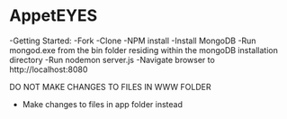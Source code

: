 AppetEYES
=========

-Getting Started:
-Fork
-Clone
-NPM install
-Install MongoDB
-Run mongod.exe from the bin folder residing within the mongoDB installation directory
-Run nodemon server.js
-Navigate browser to http://localhost:8080

DO NOT MAKE CHANGES TO FILES IN WWW FOLDER
  - Make changes to files in app folder instead
  


